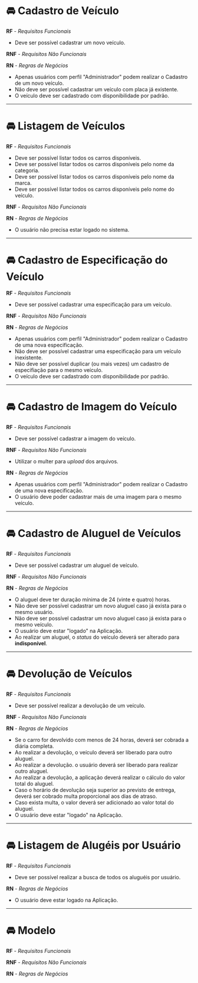 # 🚘️ Cadastro de Veículo

**RF** - _Requisitos Funcionais_

- Deve ser possível cadastrar um novo veículo.

**RNF** - _Requisitos Não Funcionais_

**RN** - _Regras de Negócios_

- Apenas usuários com perfil "Administrador" podem realizar o Cadastro de um novo veículo.
- Não deve ser possível cadastrar um veículo com placa já existente.
- O veículo deve ser cadastrado com disponibilidade por padrão.

---

# 🚘️ Listagem de Veículos

**RF** - _Requisitos Funcionais_

- Deve ser possível listar todos os carros disponíveis.
- Deve ser possível listar todos os carros disponíveis pelo nome da categoria.
- Deve ser possível listar todos os carros disponíveis pelo nome da marca.
- Deve ser possível listar todos os carros disponíveis pelo nome do veículo.

**RNF** - _Requisitos Não Funcionais_

**RN** - _Regras de Negócios_

- O usuário não precisa estar logado no sistema.

---

# 🚘️ Cadastro de Especificação do Veículo

**RF** - _Requisitos Funcionais_

- Deve ser possível cadastrar uma especificação para um veículo.

**RNF** - _Requisitos Não Funcionais_

**RN** - _Regras de Negócios_

- Apenas usuários com perfil "Administrador" podem realizar o Cadastro de uma nova especificação.
- Não deve ser possível cadastrar uma especificação para um veículo inexistente.
- Não deve ser possível duplicar (ou mais vezes) um cadastro de especifiação para o mesmo veículo.
- O veículo deve ser cadastrado com disponibilidade por padrão.

---

# 🚘️ Cadastro de Imagem do Veículo

**RF** - _Requisitos Funcionais_

- Deve ser possível cadastrar a imagem do veículo.

**RNF** - _Requisitos Não Funcionais_

- Utilizar o multer para _upload_ dos arquivos.

**RN** - _Regras de Negócios_

- Apenas usuários com perfil "Administrador" podem realizar o Cadastro de uma nova especificação.
- O usuário deve poder cadastrar mais de uma imagem para o mesmo veículo.

---

# 🚘️ Cadastro de Aluguel de Veículos

**RF** - _Requisitos Funcionais_

- Deve ser possível cadastrar um aluguel de veículo.

**RNF** - _Requisitos Não Funcionais_

**RN** - _Regras de Negócios_

- O aluguel deve ter duração mínima de 24 (vinte e quatro) horas.
- Não deve ser possível cadastrar um novo aluguel caso já exista para o mesmo usuário.
- Não deve ser possível cadastrar um novo aluguel caso já exista para o mesmo veículo.
- O usuário deve estar "logado" na Aplicação.
- Ao realizar um aluguel, o _status_ do veículo deverá ser alterado para **indisponível**.

---

# 🚘️ Devolução de Veículos

**RF** - _Requisitos Funcionais_

- Deve ser possível realizar a devolução de um veículo.

**RNF** - _Requisitos Não Funcionais_

**RN** - _Regras de Negócios_

- Se o carro for devolvido com menos de 24 horas, deverá ser cobrada a diária completa.
- Ao realizar a devolução, o veículo deverá ser liberado para outro aluguel.
- Ao realizar a devolução. o usuário deverá ser liberado para realizar outro aluguel.
- Ao realizar a devolução, a aplicação deverá realizar o cálculo do valor total do aluguel.
- Caso o horário de devolução seja superior ao previsto de entrega, deverá ser cobrado multa proporcional aos dias de atraso.
- Caso exista multa, o valor deverá ser adicionado ao valor total do aluguel.
- O usuário deve estar "logado" na Aplicação.

---

# 🚘️ Listagem de Alugéis por Usuário

**RF** - _Requisitos Funcionais_

- Deve ser possível realizar a busca de todos os aluguéis por usuário.

**RN** - _Regras de Negócios_

- O usuário deve estar logado na Aplicação.

---

# 🚘️ Modelo

**RF** - _Requisitos Funcionais_

**RNF** - _Requisitos Não Funcionais_

**RN** - _Regras de Negócios_
